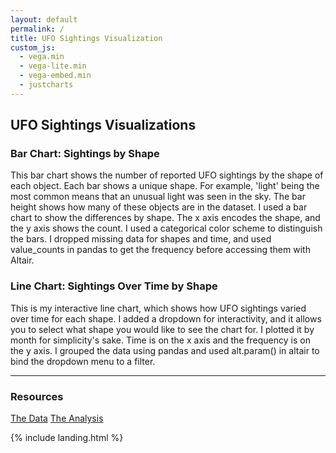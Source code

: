 ```yaml
---
layout: default
permalink: /
title: UFO Sightings Visualization
custom_js:
  - vega.min
  - vega-lite.min
  - vega-embed.min
  - justcharts
---
```

## UFO Sightings Visualizations

### Bar Chart: Sightings by Shape
<vegachart schema-url="{{ site.baseurl }}/assets/json/shape_bar.json" style="width: 100%"></vegachart>

This bar chart shows the number of reported UFO sightings by the shape of each object. Each bar shows a unique shape. For example, 'light' being the most common means that an unusual light was seen in the sky. The bar height shows how many of these objects are in the dataset. I used a bar chart to show the differences by shape. The x axis encodes the shape, and the y axis shows the count. I used a categorical color scheme to distinguish the bars. I dropped missing data for shapes and time, and used value_counts in pandas to get the frequency before accessing them with Altair.

### Line Chart: Sightings Over Time by Shape
<vegachart schema-url="{{ site.baseurl }}/assets/json/time_chart.json" style="width: 100%"></vegachart>

This is my interactive line chart, which shows how UFO sightings varied over time for each shape. I added a dropdown for interactivity, and it allows you to select what shape you would like to see the chart for. I plotted it by month for simplicity's sake. Time is on the x axis and the frequency is on the y axis. I grouped the data using pandas and used alt.param() in altair to bind the dropdown menu to a filter.

---

### Resources
[The Data](https://github.com/UIUC-iSchool-DataViz/is445_data/raw/main/ufo-scrubbed-geocoded-time-standardized-00.csv)
[The Analysis](https://github.com/jamesjs4/jamesjs4.github.io/blob/main/python_notebooks/Workbook.ipynb)


{% include landing.html %}